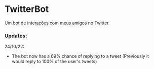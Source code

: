 # TwitterBot
 Um bot de interações com meus amigos no Twitter.


### Updates:

24/10/22:

* The bot now has a 69% chance of replying to a tweet (Previously it would reply to 100% of the user's tweets)
